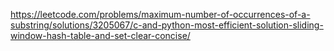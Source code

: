 https://leetcode.com/problems/maximum-number-of-occurrences-of-a-substring/solutions/3205067/c-and-python-most-efficient-solution-sliding-window-hash-table-and-set-clear-concise/

